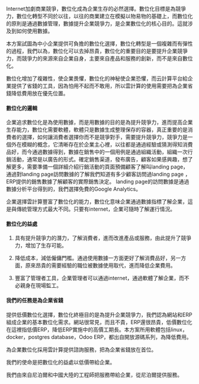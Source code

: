 Internet加劇商業競爭，數位化成為企業生存的必然選擇。數位化目標是為競爭力，數位化轉型不同於以往，以往的商業建立在模擬以物易物的基礎上，而數位化的原則是通過數據管理，數據提升企業競爭力，是企業數位化的核心目的。這就涉及到如何使用數據。

本方案試圖為中小企業提供可負擔的數位化選擇，數位化轉型是一個複雜而有彈性的過程，我們以為，數位化可以去掉昂貴，數位化的重要目的是要提升企業競爭力，而競爭力的來源來自企業自身，主要來自產品和服務的創新，而不是來自數位化。

數位化增加了複雜性，使企業畏懼，數位化的神秘使企業恐懼，而云計算平台給企業提供了省錢的工具，因為怕用不起而不敢用，所以雲計算的使用需要把為企業省錢降低費用放在優先位置。

#### 數位化的邏輯

企業追求數位化是為使用數據，而是用數據的目的是為提升競爭力，進而提高企業生存能力，數位化需要軟體，軟體只是數據生成整理保存的容器，真正重要的是消費者的選擇，如何讓消費者選擇你而不是競爭對手，需要提升競爭力，競爭力是一個外在模糊的概念，它清晰存在於企業主心裡，以往都是通過經驗或猜測得知消費品好，而今通過數據得到，數據在銷售中的一個用例是通過組織活動，組織一次行銷活動，通常是以廣告的形式。確定銷售渠道，發布廣告，顧客如果感興趣，想了解更多，需要準備一個詳細介紹行銷活動的頁面預備顧客了解叫landing page，通過對landing page訪問數據的了解我們知道有多少顧客訪問過landing page ，ERP提供的銷售數據了解顧客的實際銷售決定。 landing page的訪問數據是通過數據分析平台得到的，我們選擇免費的Google Analytics。

企業選擇雲計算豐富了數位化的能力，數位化意味企業通過數據指標了解企業，這是與傳統管理方式最大不同。只要有internet，企業可隨時了解運行情況。

#### 數位化的益處

1. 具有提升競爭力的潛力，了解消費者，進而改進產品或服務，由此提升了競爭力，增加了生存可能。

2. 降低成本，減低僱傭門檻。通過使用數據一方面更好了解消費品好，另一方面，原來昂貴的需要經驗的職位被數據使用取代，進而降低企業費用。

3. 豐富了管理者工具，企業管理者可以通過internet，通過軟體了解企業，而不必親身在現場監工。

#### 我們的任務是為企業省錢

提供低價數位化選擇，數位化終極目的是為提升企業競爭力，我們認為網站和ERP組成企業的基本數位化需求。網站很常見，而且不貴，ERP還很昂貴，低價數位化在這裡指低價ERP，降低ERP實施中的高價工期長。本方案所用軟體包括linux，docker，postgres database，Odoo ERP，都出自開放源碼系列，為降低費用。

為企業數位化採用雲計算提供諮詢服務，把為企業省錢放在首位。

我們的使命是把數位化的益處以低價帶給企業。

我們由來自尼泊爾和中國大陸的工程師把服務帶給企業，從尼泊爾提供服務。
